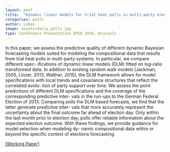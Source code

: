 ```yaml
---
layout: post
title:  "Dynamic linear models for trial heat polls in multi-party elections"
categories: posts
author: Lukas
image: assets/daily_polls.jpg
type: Conference Presentation EPSA 2016, Brussels
---
```


In this paper, we assess the predictive quality of different dynamic Bayesian forecasting models suited for modeling the compositional data that results from trial heat polls in multi-party systems. In particular, we compare different spec-
ifications of dynamic linear models (DLM) fitted on log-ratio transformed
data. In addition to existing random walk models [Jackman, 2005, Linzer,
2013, Walther, 2015], the DLM framework allows for model specifications
with local trends and covariance structures that reflect the correlated evolu-
tion of party support over time. We assess the point predictions of different
DLM specifications and the coverage of the corresponding predictive inter-
vals in the run-ups to the German Federal Election of 2013. Comparing polls
the DLM based forecasts, we find that the latter generate predictive inter-
vals that more accurately represent the uncertainty about the final outcome
far ahead of election day. Only within the last month prior to election day,
polls offer reliable information about the expected election outcome. With
these findings, we provide guidance for model selection when modeling dy-
namic compositional data within or beyond the specific context of elections
forecasting.

[[Working Paper]](/assets/Orlowski_Stoetzer_DLM_EPSA16.pdf) 